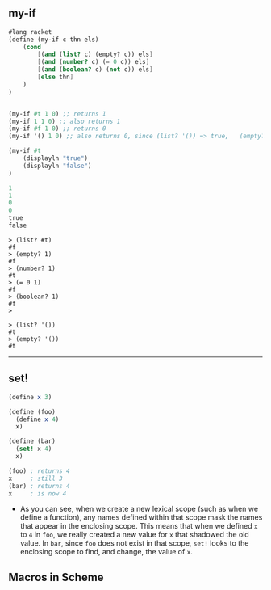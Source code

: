 ## my-if

```scheme
#lang racket
(define (my-if c thn els)
    (cond
        [(and (list? c) (empty? c)) els]
        [(and (number? c) (= 0 c)) els]
        [(and (boolean? c) (not c)) els]
        [else thn]
    )
)


(my-if #t 1 0) ;; returns 1
(my-if 1 1 0) ;; also returns 1
(my-if #f 1 0) ;; returns 0
(my-if '() 1 0) ;; also returns 0, since (list? '()) => true,   (empty? '()) => true

(my-if #t
    (displayln "true")
    (displayln "false")
)

1
1
0
0
true
false
```

```
> (list? #t)
#f
> (empty? 1)
#f
> (number? 1)
#t
> (= 0 1)
#f
> (boolean? 1)
#f
> 

> (list? '())
#t
> (empty? '())
#t
```
---

## set!
```scheme
(define x 3)

(define (foo)
  (define x 4)
  x)

(define (bar)
  (set! x 4)
  x)

(foo) ; returns 4
x     ; still 3
(bar) ; returns 4
x     ; is now 4
```
- As you can see, when we create a new lexical scope (such as when we define a function), 
any names defined within that scope mask the names that appear in the enclosing scope. 
This means that when we defined `x` to `4` in `foo`, 
we really created a new value for `x` that shadowed the old value. 
In `bar`, since `foo` does not exist in that scope, 
`set!` looks to the enclosing scope to find, and change, the value of `x`.

## Macros in Scheme
